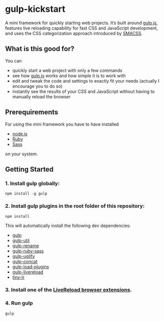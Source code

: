 gulp-kickstart
==============

A mini framework for quickly starting web projects. It’s built around [gulp.js](http://gulpjs.com/), features live reloading capability for fast CSS and JavaScript development, and uses the CSS categorization approach introduced by [SMACSS](http://smacss.com/).

## What is this good for?

You can

* quickly start a web project with only a few commands
* see how [gulp.js](http://gulpjs.com/) works and how simple it is to work with
* edit and tweak the code and settings to exactly fit your needs (actually I encourage you to do so)
* instantly see the results of your CSS and JavaScript without having to manually reload the browser

## Prerequirements

For using the mini framework you have to have installed

* [node.js](http://nodejs.org/)
* [Ruby](https://www.ruby-lang.org/)
* [Sass](http://sass-lang.com/)

on your system.

## Getting Started

### 1. Install gulp globally:

```
npm install -g gulp
```

### 2. Install gulp plugins in the root folder of this repository:

```
npm install
```

This will automatically install the following dev dependencies:

* [gulp](https://www.npmjs.org/package/gulp)
* [gulp-util](https://www.npmjs.org/package/gulp-util)
* [gulp-rename](https://www.npmjs.org/package/gulp-rename)
* [gulp-ruby-sass](https://www.npmjs.org/package/gulp-ruby-sass)
* [gulp-uglify](https://www.npmjs.org/package/gulp-uglify)
* [gulp-concat](https://www.npmjs.org/package/gulp-concat)
* [gulp-load-plugins](https://www.npmjs.org/package/gulp-load-plugins)
* [gulp-livereload](https://www.npmjs.org/package/gulp-livereload)
* [tiny-lr](https://www.npmjs.org/package/tiny-lr)


### 3. Install one of the [LiveReload browser extensions](http://feedback.livereload.com/knowledgebase/articles/86242-how-do-i-install-and-use-the-browser-extensions-).

### 4. Run gulp

```
gulp
```
